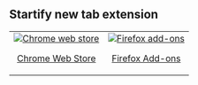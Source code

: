 ## Startify new tab extension

<table cellspacing="0" cellpadding="0">
  <tr>
    <td valign="center">
      <a align="center" href="https://chromewebstore.google.com/detail/startify/fjjipcmebaelmnkkbdjnhhjbgenecgbd">
        <img src="https://user-images.githubusercontent.com/22908993/166417152-f870bfbd-1770-4c28-b69d-a7303aebc9a6.png" alt="Chrome web store" />
        <p align="center">Chrome Web Store</p>
      </a>
    </td>
    <td valign="center">
      <a href="https://addons.mozilla.org/pl/firefox/addon/startify_new_tab/">
        <img src="https://user-images.githubusercontent.com/22908993/166417727-3481fef4-00e5-4cf0-bb03-27fb880d993c.png" alt="Firefox add-ons" />
        <p align="center">Firefox Add-ons</p>
      </a>
    </td>
  </tr>
</table>
